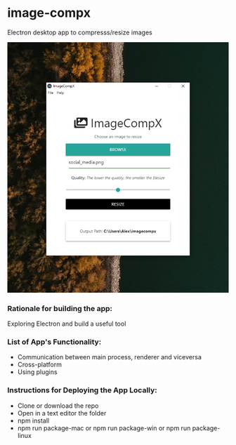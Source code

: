 # image-compx
Electron desktop app to compresss/resize images

![](images/imgcompx.PNG)

### Rationale for building the app:

Exploring Electron and build a useful tool

### List of App's Functionality:

- Communication between main process, renderer and viceversa
- Cross-platform
- Using plugins

### Instructions for Deploying the App Locally:

- Clone or download the repo
- Open in a text editor the folder
- npm install
- npm run package-mac or npm run package-win or npm run package-linux
